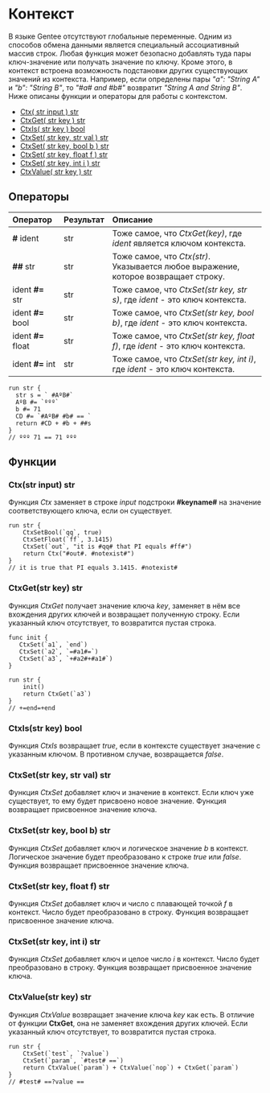 # Контекст

В языке Gentee отсутствуют глобальные переменные. Одним из способов обмена данными является специальный ассоциативный массив строк. Любая функция может безопасно добавлять туда пары ключ-значение или получать значение по ключу. Кроме этого, в контекст встроена возможность подстановки других существующих значений из контекста. Например, если определены пары _"a": "String A"_ и _"b": "String B"_, то _"\#a\# and \#b\#"_ возвратит _"String A and String B"_. Ниже описаны функции и операторы для работы с контекстом.

* [Ctx\( str input \) str](context.md#ctxstr-input-str)
* [CtxGet\( str key \) str](context.md#ctxgetstr-key-str)
* [CtxIs\( str key \) bool](context.md#ctxisstr-key-bool)
* [CtxSet\( str key, str val \) str](context.md#ctxsetstr-key-str-val-str)
* [CtxSet\( str key, bool b \) str](context.md#ctxsetstr-key-bool-b-str)
* [CtxSet\( str key, float f \) str](context.md#ctxsetstr-key-float-f-str)
* [CtxSet\( str key, int i \) str](context.md#ctxsetstr-key-int-i-str)
* [CtxValue\( str key \) str](context.md#ctxvaluestr-key-str)

## Операторы

| Оператор | Результат | Описание |
| :--- | :--- | :--- |
| **\#** ident | str | Тоже самое, что _CtxGet\(key\)_, где _ident_ является ключом контекста. |
| **\#\#** str | str | Тоже самое, что _Ctx\(str\)_. Указывается любое выражение, которое возвращает строку. |
| ident **\#=** str | str | Тоже самое, что _CtxSet\(str key, str s\)_, где _ident_ - это ключ контекста. |
| ident **\#=** bool | str | Тоже самое, что _CtxSet\(str key, bool b\)_, где _ident_ - это ключ контекста. |
| ident **\#=** float | str | Тоже самое, что _CtxSet\(str key, float f\)_, где _ident_ - это ключ контекста. |
| ident **\#=** int | str | Тоже самое, что _CtxSet\(str key, int i\)_, где _ident_ - это ключ контекста. |

```text
run str {
  str s = ` #AºB#`
  AºB #= `ººº`
  b #= 71
  CD #= `#AºB# #b# == ` 
  return #CD + #b + ##s
}
// ººº 71 == 71 ººº
```

## Функции

### Ctx\(str input\) str

Функция _Ctx_ заменяет в строке _input_ подстроки **\#keyname\#** на значение соответствующего ключа, если он существует.

```text
run str {
    CtxSetBool(`qq`, true)
    CtxSetFloat(`ff`, 3.1415)
    CtxSet(`out`, "it is #qq# that PI equals #ff#")
    return Ctx("#out#. #notexist#")
}
// it is true that PI equals 3.1415. #notexist#
```

### CtxGet\(str key\) str

Функция _CtxGet_ получает значение ключа _key_, заменяет в нём все вхождения других ключей и возвращает полученную строку. Если указанный ключ отсутствует, то возвратится пустая строка.

```text
func init {
   CtxSet(`a1`, `end`)
   CtxSet(`a2`, `=#a1#=`)
   CtxSet(`a3`, `+#a2#+#a1#`)
}

run str {
    init()
    return CtxGet(`a3`)
}
// +=end=+end
```

### CtxIs\(str key\) bool

Функция _CtxIs_ возвращает _true_, если в контексте существует значение с указанным ключом. В противном случае, возвращается _false_.

### CtxSet\(str key, str val\) str

Функция _CtxSet_ добавляет ключ и значение в контекст. Если ключ уже существует, то ему будет присвоено новое значение. Функция возвращает присвоенное значение ключа.

### CtxSet\(str key, bool b\) str

Функция _CtxSet_ добавляет ключ и логическое значение _b_ в контекст. Логическое значение будет преобразовано к строке _true_ или _false_. Функция возвращает присвоенное значение ключа.

### CtxSet\(str key, float f\) str

Функция _CtxSet_ добавляет ключ и число с плавающей точкой _f_ в контекст. Число будет преобразовано в строку. Функция возвращает присвоенное значение ключа.

### CtxSet\(str key, int i\) str

Функция _CtxSet_ добавляет ключ и целое число _i_ в контекст. Число будет преобразовано в строку. Функция возвращает присвоенное значение ключа.

### CtxValue\(str key\) str

Функция _CtxValue_ возвращает значение ключа _key_ как есть. В отличие от функции **CtxGet**, она не заменяет вхождения других ключей. Если указанный ключ отсутствует, то возвратится пустая строка.

```text
run str {
    CtxSet(`test`, `?value`)
    CtxSet(`param`, `#test# ==`)
    return CtxValue(`param`) + CtxValue(`nop`) + CtxGet(`param`)
}
// #test# ==?value ==
```

